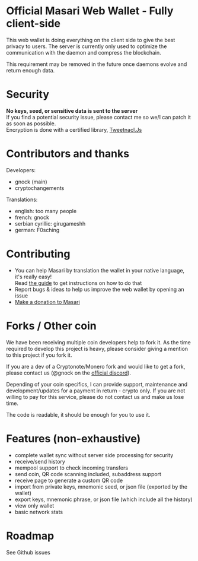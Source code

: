 # Official Masari Web Wallet - Fully client-side 
This web wallet is doing everything on the client side to give the best privacy to users.
The server is currently only used to optimize the communication with the daemon and compress the blockchain.  

This requirement may be removed in the future once daemons evolve and return enough data.  

# Security
**No keys, seed, or sensitive data is sent to the server**  
If you find a potential security issue, please contact me so we/I can patch it as soon as possible.  
Encryption is done with a certified library, [Tweetnacl.Js](https://github.com/dchest/tweetnacl-js)

# Contributors and thanks
Developers:
- gnock (main)
- cryptochangements

Translations:
- english: too many people
- french: gnock
- serbian cyrillic: girugameshh
- german: F0sching

# Contributing
- You can help Masari by translation the wallet in your native language, it's really easy!  
Read [the guide](TRANSLATIONS.md) to get instructions on how to do that
- Report bugs & ideas to help us improve the web wallet by opening an issue 
- [Make a donation to Masari](https://www.masariwallet.com/#!donate)

# Forks / Other coin
We have been receiving multiple coin developers help to fork it. As the time required to develop this project is heavy, please consider giving a mention to this project if you fork it.

If you are a dev of a Cryptonote/Monero fork and would like to get a fork, please contact us (@gnock on the [official discord](https://discord.gg/eSb9ZdM)).

Depending of your coin specifics, I can provide support, maintenance and development/updates for a payment in return - crypto only.
If you are not willing to pay for this service, please do not contact us and make us lose time.

The code is readable, it should be enough for you to use it.

# Features (non-exhaustive)
- complete wallet sync without server side processing for security
- receive/send history
- mempool support to check incoming transfers
- send coin, QR code scanning included, subaddress support
- receive page to generate a custom QR code
- import from private keys, mnemonic seed, or json file (exported by the wallet)
- export keys, mnemonic phrase, or json file (which include all the history)
- view only wallet
- basic network stats

# Roadmap
See Github issues